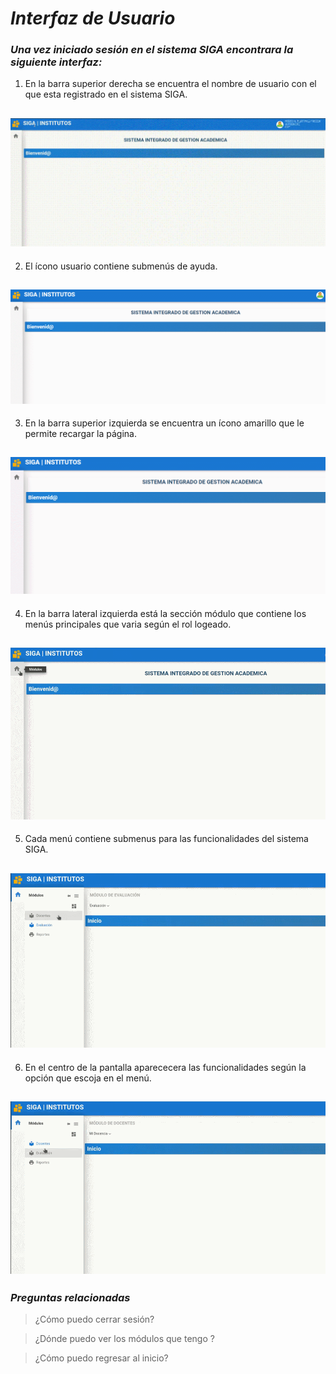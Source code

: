 # ***Interfaz de Usuario***

### ***Una vez iniciado sesión en el sistema SIGA encontrara la siguiente  interfaz:***

1. En la barra superior derecha se encuentra el nombre de usuario con el que esta registrado en el sistema SIGA.

![Icono2](icono2.gif)
---
2. El ícono usuario contiene submenús de ayuda.

![Submenu](Submenu.gif)
---
3. En la barra superior izquierda se encuentra un ícono amarillo  que le permite recargar la página.

![Boton](boton.gif)
---
4. En la barra lateral izquierda está la sección módulo que contiene los menús principales que varia según el rol logeado.

![Módulo](modulo.gif)
---
5. Cada menú contiene submenus para las funcionalidades del sistema SIGA.

![Módulo1](modulo1.gif)
---
6. En el centro de la pantalla aparececera las funcionalidades  según la opción que escoja en el menú. 

![Módulo2](modulo2.gif)
---

### ***Preguntas relacionadas***

> ¿Cómo puedo cerrar sesión?

> ¿Dónde puedo ver los módulos que tengo ?

> ¿Cómo puedo regresar al inicio?           
